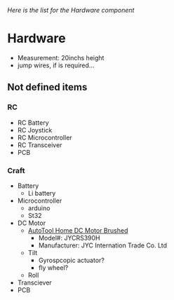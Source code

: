 *Here is the list for the Hardware component*
# Hardware
* Measurement: 20inchs height
* jump wires, if is required...


## Not defined items
### RC
* RC Battery
* RC Joystick
* RC Microcontroller
* RC Transceiver
* PCB

### Craft
* Battery
  * Li battery
* Microcontroller
  * arduino
  * St32
* DC Motor
  * [AutoTool Home DC Motor Brushed ]([url](https://www.amazon.com/AUTOTOOLHOME-Torque-Traxxas-Wheels-Electric/dp/B01M58POHF/ref=sr_1_7?adgrpid=1342504263672683&dib=eyJ2IjoiMSJ9.aXnKe3szgTcs-6586h1q58BGN1uFwT16CPLa0zqHjfpGN-XcEIKK5vDQ9o83dtV9PA-UMbXhK5UVRCq74_OE-JtWOmG2FvZ6GzwyOLUQAc0-fu7iJ_V9t_SoSiuOZD8AzLQoRpaTtuZIv92Mj6I-8hkd0xb-bMV7RQJsVMdRDK73vqGC3M066p9dBxde_rYNuBZzgkTNnk2N-gp7a5_pYpNaFnEbaWAWCDCiYX8gwYdkda-FKR5goaJ5Mvor6obZ1S5FpIZU1jV0jJdKyJU00YF9JqrDQJeUYsX82ui25YI.PGi1U6bc0XdHe_Nf_UP1QclwrYEAk5ZAIvnV8ARKQhw&dib_tag=se&hvadid=83906902994934&hvbmt=be&hvdev=c&hvlocphy=97590&hvnetw=o&hvqmt=e&hvtargid=kwd-83906866359557%3Aloc-190&hydadcr=26613_11816006&keywords=dc+motor&qid=1726156176&sr=8-7))
     * Model#: JYCRS390H
     * Manufacturer: JYC Internation Trade Co. Ltd
  * Tilt
    * Gyrospcopic actuator?
    * fly wheel?
  * Roll
* Transciever
* PCB
